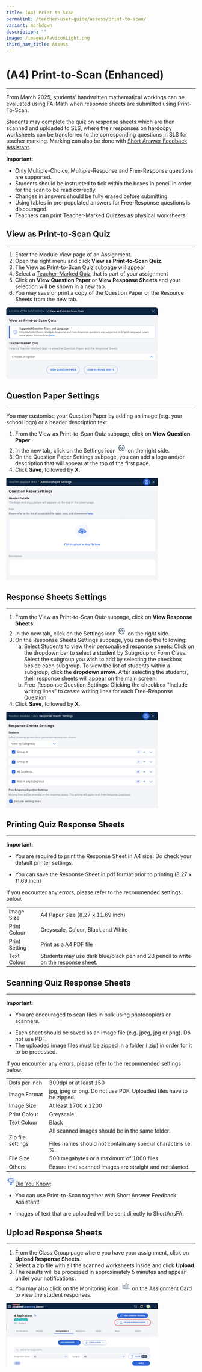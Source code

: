 ```yaml
---
title: (A4) Print to Scan
permalink: /teacher-user-guide/assess/print-to-scan/
variant: markdown
description: ""
image: /images/FaviconLight.png
third_nav_title: Assess
---
```

<h1>(A4) Print-to-Scan (Enhanced)</h1><hr>
<p>From March 2025, students’ handwritten mathematical workings can be evaluated using FA-Math when response sheets are submitted using Print-To-Scan.</p>
<p>Students may complete the quiz on response sheets which are then scanned and uploaded to SLS, where their responses on hardcopy worksheets can be transferred to the corresponding questions in SLS for teacher marking. Marking can also be done with <a target="_blank" href="/teacher-user-guide/assess/add-short-answer-feedback-assistant/"> Short Answer Feedback Assistant</a>.</p>
<p><b>Important</b>: </p><ul>
<li>Only Multiple-Choice, Multiple-Response and Free-Response questions are supported.</li>
<li>Students should be instructed to tick within the boxes in pencil in order for the scan to be read correctly.</li>
<li>Changes in answers should be fully erased before submitting.</li>
<li>Using tables in pre-populated answers for Free-Response questions is discouraged.</li>
	<li>Teachers can print Teacher-Marked Quizzes as physical worksheets.</li>
</ul>
<p></p>
<h2>View as Print-to-Scan Quiz</h2>
<hr>
<ol>
<li>Enter the Module View page of an Assignment.</li>
<li>Open the right menu and click <strong>View as Print-to-Scan Quiz</strong>.</li>
<li>The View as Print-to-Scan Quiz subpage will appear</li>
<li>Select a <a target="_blank" href="/teacher-user-guide/assess/mark-teacher-marked-quizzes/">Teacher-Marked Quiz</a> that is part of your assignment</li>
<li>Click on <strong>View Question Paper</strong> or <strong>View Response Sheets</strong> and your selection will be shown in a new tab.</li>
<li>You may save or print a copy of the Question Paper or the Resource Sheets from the new tab.</li>
</ol>
<img alt="Print-to-Scan" style="width: 80%;" src="/images/2Teacher/AS_Printtoscan.png">
<h2>Question Paper Settings</h2>
<hr>
<p>You may customise your Question Paper by adding an image (e.g. your school logo) or a header description text.</p>
<ol>
<li>From the View as Print-to-Scan Quiz subpage, click on <strong>View Question Paper</strong>.</li>
<li>In the new tab, click on the Settings icon <img style="width:1.5rem; display: inline;" src="/images/Icons/Settings24.svg"> on the right side.</li>
<li>On the Question Paper Settings subpage, you can add a logo and/or description that will appear at the top of the first page.</li>
<li>Click <strong>Save</strong>, followed by <strong>X</strong>.</li>
</ol>
<img alt="Print-to-Scan" style="width: 80%;" src="/images/2Teacher/AS_Printtoscan2.png">
<h2>Response Sheets Settings</h2>
<hr>
<ol>
<li>From the View as Print-to-Scan Quiz subpage, click on <strong>View Response Sheets</strong>.</li>
<li>In the new tab, click on the Settings icon <img style="width:1.5rem; display: inline;" src="/images/Icons/Settings24.svg"> on the right side.</li>
<li>On the Response Sheets Settings subpage, you can do the following:<ol style="list-style-type: lower-alpha"><li>Select Students to view their personalised response sheets: Click on the dropdown bar to select a student by Subgroup or Form Class. Select the subgroup you wish to add by selecting the checkbox beside each subgroup. To view the list of students within a subgroup, click the <strong>dropdown arrow</strong>. After selecting the students, their response sheets will appear on the main screen.</li>
<li>Free-Response Question Settings: Clicking the checkbox “Include writing lines” to create writing lines for each Free-Response Question.</li>
</ol>
</li>
<li>Click <strong>Save</strong>, followed by <strong>X</strong>.</li>
</ol>
<img alt="Print-to-Scan" style="width: 80%;" src="/images/2Teacher/AS_Printtoscan3.png">
<h2>Printing Quiz Response Sheets</h2>
<hr>
<p><b>Important</b>: </p>
<ul><li>
	<p>You are required to print the Response Sheet in A4 size. Do check your default printer settings.</p></li>
	<li>You can save the Response Sheet in pdf format prior to printing (8.27 x 11.69 inch)</li></ul>
<p>If you encounter any errors, please refer to the recommended settings below.</p>
<table>
<tbody>
<tr>
<td>Image Size</td>
<td>A4 Paper Size (8.27 x 11.69 inch)</td>
</tr>
<tr>
<td>Print Colour</td>
<td>Greyscale, Colour, Black and White</td>
</tr>
<tr>
<td>Print Setting</td>
<td>Print as a A4 PDF file</td>
</tr>
<tr>
<td>Text Colour</td>
<td>Students may use dark blue/black pen and 2B pencil to write on the response sheet.</td>
</tr>
</tbody>
</table>
<h2>Scanning Quiz Response Sheets</h2>
<hr>
<p><b>Important</b>: </p>
<ul><li>
	<p>You are encouraged to scan files in bulk using photocopiers or scanners.</p></li>
	<li>Each sheet should be saved as an image file (e.g. jpeg, jpg or png). Do not use PDF. </li>
	<li>The uploaded image files must be zipped in a folder (.zip) in order for it to be processed.</li></ul>
<p>If you encounter any errors, please refer to the recommended settings below.</p>
<table>
<tbody>
<tr><td>Dots per Inch</td>
<td>300dpi or at least 150</td>
</tr><tr>
<td>Image Format</td>
<td>jpg, jpeg or png. Do not use PDF. Uploaded files have to be zipped.</td>
</tr>
<tr>
<td>Image Size</td>
<td>At least 1700 x 1200</td>
</tr>
<tr>
<td>Print Colour</td>
<td>Greyscale</td>
</tr>
<tr>
<td>Text Colour</td>
<td>Black</td>
</tr>
<tr>
<td>Zip file settings</td>
<td>All scanned images should be in the same folder.<br><br>Files names should not contain any special characters i.e. %.</td>
</tr>
<tr>
<td>File Size</td>
<td>500 megabytes or a maximum of 1000 files</td>
</tr>
<tr>
<td>Others</td>
<td>Ensure that scanned images are straight and not slanted.</td>
</tr>
</tbody>
</table>
<u><img style="width:1.5rem; display: inline;" src="/images/Icons/Bulb32.svg">Did You Know</u>:
<ul><li>
	<p>You can use Print-to-Scan together with Short Answer Feedback Assistant!</p></li>
	<li>Images of text that are uploaded will be sent directly to ShortAnsFA. </li></ul>
<h2>Upload Response Sheets</h2>
<hr>
<ol>
<li>From the Class Group page where you have your assignment, click on <strong>Upload Response Sheets</strong>.</li>
<li>Select a zip file with all the scanned worksheets inside and click <strong>Upload</strong>.</li>
<li>The results will be processed in approximately 5 minutes and appear under your notifications.</li>
<li>You may also click on the Monitoring icon&nbsp; <img style="width:1.5rem; display: inline;" src="/images/Icons/Monitor.svg"> on the Assignment Card to view the student responses.</li>
</ol>
<img alt="Print-to-Scan" style="width: 80%;" src="/images/2Teacher/AS_Printtoscan4.png">